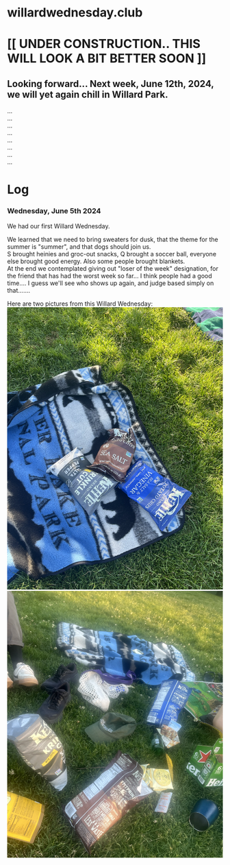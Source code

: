 # willardwednesday.club
# [[ UNDER CONSTRUCTION.. THIS WILL LOOK A BIT BETTER SOON ]] 

## Looking forward... Next week, June 12th, 2024, we will yet again chill in Willard Park. 
...  
...  
...  
...  
...  
...  
...  
...  


  
# Log
### Wednesday, June 5th 2024
We had our first Willard Wednesday.

We learned that we need to bring sweaters for dusk, that the theme for the summer is "summer", and that dogs should join us.  
S brought heinies and groc-out snacks, Q brought a soccer ball, everyone else brought good energy. Also some people brought blankets.  
At the end we contemplated giving out "loser of the week" designation, for the friend that has had the worst week so far...
I think people had a good time.... I guess we'll see who shows up again, and judge based simply on that.......
  
Here are two pictures from this Willard Wednesday:
![haha](https://raw.githubusercontent.com/jenholmberg/willardwednesday.club/main/img/20240605_1.png?token=GHSAT0AAAAAAB3YC36X7Y2HFBMFZWXJKLYQZTB4SOA)
![hehe](https://raw.githubusercontent.com/jenholmberg/willardwednesday.club/main/img/20240605_2.png?token=GHSAT0AAAAAAB3YC36X7GCI23WSIU24WMCUZTB4S6A)

